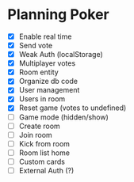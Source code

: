 # Planning Poker

- [x] Enable real time
- [x] Send vote
- [x] Weak Auth (localStorage)
- [x] Multiplayer votes
- [x] Room entity
- [x] Organize db code
- [x] User management
- [x] Users in room
- [x] Reset game (votes to undefined)
- [ ] Game mode (hidden/show)
- [ ] Create room
- [ ] Join room
- [ ] Kick from room
- [ ] Room list home
- [ ] Custom cards
- [ ] External Auth (?)

